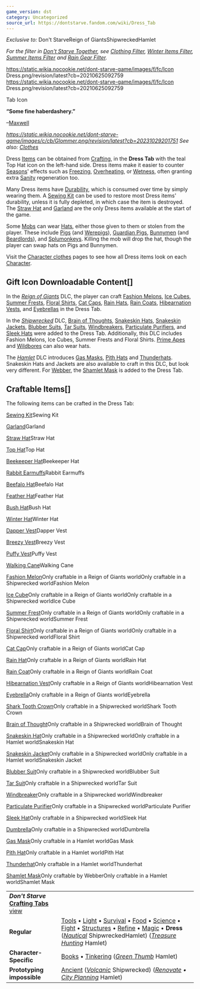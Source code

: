 ```yaml
---
game_version: dst
category: Uncategorized
source_url: https://dontstarve.fandom.com/wiki/Dress_Tab
---
```


*Exclusive to:* Don't StarveReign of GiantsShipwreckedHamlet

*For the filter in [Don't Starve Together](/wiki/Don%27t_Starve_Together "Don't Starve Together"), see [Clothing Filter](/wiki/Clothing_Filter "Clothing Filter"), [Winter Items Filter](/wiki/Winter_Items_Filter "Winter Items Filter"), [Summer Items Filter](/wiki/Summer_Items_Filter "Summer Items Filter") and [Rain Gear Filter](/wiki/Rain_Gear_Filter "Rain Gear Filter").*

 https://static.wikia.nocookie.net/dont-starve-game/images/f/fc/Icon Dress.png/revision/latest?cb=20210625092759 https://static.wikia.nocookie.net/dont-starve-game/images/f/fc/Icon Dress.png/revision/latest?cb=20210625092759 

Tab Icon

 

**“**Some fine haberdashery.**”**

–[Maxwell](/wiki/Maxwell "Maxwell")

*https://static.wikia.nocookie.net/dont-starve-game/images/c/cb/Glommer.png/revision/latest?cb=20231029201751 See also: [Clothes](/wiki/Clothes "Clothes")*

Dress [Items](/wiki/Items "Items") can be obtained from [Crafting](/wiki/Crafting "Crafting"), in the **Dress Tab** with the teal Top Hat icon on the left-hand side. Dress items make it easier to counter [Seasons](/wiki/Seasons "Seasons")' effects such as [Freezing](/wiki/Freezing "Freezing"), [Overheating](/wiki/Overheating "Overheating"), or [Wetness](/wiki/Wetness "Wetness"), often granting extra [Sanity](/wiki/Sanity "Sanity") regeneration too.

Many Dress items have [Durability](/wiki/Durability "Durability"), which is consumed over time by simply wearing them. A [Sewing Kit](/wiki/Sewing_Kit "Sewing Kit") can be used to restore most Dress items' durability, unless it is fully depleted, in which case the item is destroyed. The [Straw Hat](/wiki/Straw_Hat "Straw Hat") and [Garland](/wiki/Garland "Garland") are the only Dress items available at the start of the game.

Some [Mobs](/wiki/Mobs "Mobs") can wear [Hats](/wiki/Category:Hats "Category:Hats"), either those given to them or stolen from the player. These include [Pigs](/wiki/Pig "Pig") (and [Werepigs](/wiki/Werepig "Werepig")), [Guardian Pigs](/wiki/Guardian_Pig "Guardian Pig"), [Bunnymen](/wiki/Bunnymen "Bunnymen") (and [Beardlords](/wiki/Beardlords "Beardlords")), and [Splumonkeys](/wiki/Splumonkey "Splumonkey"). Killing the mob will drop the hat, though the player can swap hats on Pigs and Bunnymen.

Visit the [Character clothes](/wiki/Character_clothes "Character clothes") pages to see how all Dress items look on each [Character](/wiki/Character "Character").

## Gift Icon Downloadable Content[]

In the *[Reign of Giants](/wiki/Reign_of_Giants "Reign of Giants")* DLC, the player can craft [Fashion Melons](/wiki/Fashion_Melon "Fashion Melon"), [Ice Cubes](/wiki/Ice_Cube "Ice Cube"), [Summer Frests](/wiki/Summer_Frest "Summer Frest"), [Floral Shirts](/wiki/Floral_Shirt "Floral Shirt"), [Cat Caps](/wiki/Cat_Cap "Cat Cap"), [Rain Hats](/wiki/Rain_Hat "Rain Hat"), [Rain Coats](/wiki/Rain_Coat "Rain Coat"), [Hibearnation Vests](/wiki/Hibearnation_Vest "Hibearnation Vest"), and [Eyebrellas](/wiki/Eyebrella "Eyebrella") in the Dress Tab.

In the *[Shipwrecked](/wiki/Shipwrecked "Shipwrecked")* DLC, [Brain of Thoughts](/wiki/Brain_of_Thought "Brain of Thought"), [Snakeskin Hats](/wiki/Snakeskin_Hat "Snakeskin Hat"), [Snakeskin Jackets](/wiki/Snakeskin_Jacket "Snakeskin Jacket"), [Blubber Suits](/wiki/Blubber_Suit "Blubber Suit"), [Tar Suits](/wiki/Tar_Suit "Tar Suit"), [Windbreakers](/wiki/Windbreaker "Windbreaker"), [Particulate Purifiers](/wiki/Particulate_Purifier "Particulate Purifier"), and [Sleek Hats](/wiki/Sleek_Hat "Sleek Hat") were added to the Dress Tab. Additionally, this DLC includes Fashion Melons, Ice Cubes, Summer Frests and Floral Shirts. [Prime Apes](/wiki/Prime_Ape "Prime Ape") and [Wildbores](/wiki/Wildbore "Wildbore") can also wear hats.

The *[Hamlet](/wiki/Don%27t_Starve:_Hamlet "Don't Starve: Hamlet")* DLC introduces [Gas Masks](/wiki/Gas_Mask "Gas Mask"), [Pith Hats](/wiki/Pith_Hat "Pith Hat") and [Thunderhats](/wiki/Thunderhat "Thunderhat"). Snakeskin Hats and Jackets are also available to craft in this DLC, but look very different. For [Webber](/wiki/Webber "Webber"), the [Shamlet Mask](/wiki/Shamlet_Mask "Shamlet Mask") is added to the Dress Tab.

## Craftable Items[]

The following items can be crafted in the Dress Tab:

[Sewing Kit](/wiki/Sewing_Kit "Sewing Kit")Sewing Kit

[Garland](/wiki/Garland "Garland")Garland

[Straw Hat](/wiki/Straw_Hat "Straw Hat")Straw Hat

[Top Hat](/wiki/Top_Hat "Top Hat")Top Hat

[Beekeeper Hat](/wiki/Beekeeper_Hat "Beekeeper Hat")Beekeeper Hat

[Rabbit Earmuffs](/wiki/Rabbit_Earmuffs "Rabbit Earmuffs")Rabbit Earmuffs

[Beefalo Hat](/wiki/Beefalo_Hat "Beefalo Hat")Beefalo Hat

[Feather Hat](/wiki/Feather_Hat "Feather Hat")Feather Hat

[Bush Hat](/wiki/Bush_Hat "Bush Hat")Bush Hat

[Winter Hat](/wiki/Winter_Hat "Winter Hat")Winter Hat

[Dapper Vest](/wiki/Dapper_Vest "Dapper Vest")Dapper Vest

[Breezy Vest](/wiki/Breezy_Vest "Breezy Vest")Breezy Vest

[Puffy Vest](/wiki/Puffy_Vest "Puffy Vest")Puffy Vest

[Walking Cane](/wiki/Walking_Cane "Walking Cane")Walking Cane

[Fashion Melon](/wiki/Fashion_Melon "Fashion Melon")Only craftable in a Reign of Giants worldOnly craftable in a Shipwrecked worldFashion Melon

[Ice Cube](/wiki/Ice_Cube "Ice Cube")Only craftable in a Reign of Giants worldOnly craftable in a Shipwrecked worldIce Cube

[Summer Frest](/wiki/Summer_Frest "Summer Frest")Only craftable in a Reign of Giants worldOnly craftable in a Shipwrecked worldSummer Frest

[Floral Shirt](/wiki/Floral_Shirt "Floral Shirt")Only craftable in a Reign of Giants worldOnly craftable in a Shipwrecked worldFloral Shirt

[Cat Cap](/wiki/Cat_Cap "Cat Cap")Only craftable in a Reign of Giants worldCat Cap

[Rain Hat](/wiki/Rain_Hat "Rain Hat")Only craftable in a Reign of Giants worldRain Hat

[Rain Coat](/wiki/Rain_Coat "Rain Coat")Only craftable in a Reign of Giants worldRain Coat

[Hibearnation Vest](/wiki/Hibearnation_Vest "Hibearnation Vest")Only craftable in a Reign of Giants worldHibearnation Vest

[Eyebrella](/wiki/Eyebrella "Eyebrella")Only craftable in a Reign of Giants worldEyebrella

[Shark Tooth Crown](/wiki/Shark_Tooth_Crown "Shark Tooth Crown")Only craftable in a Shipwrecked worldShark Tooth Crown

[Brain of Thought](/wiki/Brain_of_Thought "Brain of Thought")Only craftable in a Shipwrecked worldBrain of Thought

[Snakeskin Hat](/wiki/Snakeskin_Hat "Snakeskin Hat")Only craftable in a Shipwrecked worldOnly craftable in a Hamlet worldSnakeskin Hat

[Snakeskin Jacket](/wiki/Snakeskin_Jacket "Snakeskin Jacket")Only craftable in a Shipwrecked worldOnly craftable in a Hamlet worldSnakeskin Jacket

[Blubber Suit](/wiki/Blubber_Suit "Blubber Suit")Only craftable in a Shipwrecked worldBlubber Suit

[Tar Suit](/wiki/Tar_Suit "Tar Suit")Only craftable in a Shipwrecked worldTar Suit

[Windbreaker](/wiki/Windbreaker "Windbreaker")Only craftable in a Shipwrecked worldWindbreaker

[Particulate Purifier](/wiki/Particulate_Purifier "Particulate Purifier")Only craftable in a Shipwrecked worldParticulate Purifier

[Sleek Hat](/wiki/Sleek_Hat "Sleek Hat")Only craftable in a Shipwrecked worldSleek Hat

[Dumbrella](/wiki/Dumbrella "Dumbrella")Only craftable in a Shipwrecked worldDumbrella

[Gas Mask](/wiki/Gas_Mask "Gas Mask")Only craftable in a Hamlet worldGas Mask

[Pith Hat](/wiki/Pith_Hat "Pith Hat")Only craftable in a Hamlet worldPith Hat

[Thunderhat](/wiki/Thunderhat "Thunderhat")Only craftable in a Hamlet worldThunderhat

[Shamlet Mask](/wiki/Shamlet_Mask "Shamlet Mask")Only craftable by WebberOnly craftable in a Hamlet worldShamlet Mask

|  |  |
| --- | --- |
| ***Don't Starve* [Crafting Tabs](/wiki/Category:Game_Tabs "Category:Game Tabs")** [view](/wiki/Template:Tabs "Template:Tabs") | |
| **Regular** | [Tools](/wiki/Tools_Tab "Tools Tab") • [Light](/wiki/Light_Tab "Light Tab") • [Survival](/wiki/Survival_Tab "Survival Tab") • [Food](/wiki/Food_Tab "Food Tab") • [Science](/wiki/Science_Tab "Science Tab") • [Fight](/wiki/Fight_Tab "Fight Tab") • [Structures](/wiki/Structures_Tab "Structures Tab") • [Refine](/wiki/Refine_Tab "Refine Tab") • [Magic](/wiki/Magic_Tab "Magic Tab") • **Dress** (*[Nautical](/wiki/Nautical_Tab "Nautical Tab")* ShipwreckedHamlet) (*[Treasure Hunting](/wiki/Treasure_Hunting_Tab "Treasure Hunting Tab")* Hamlet) |
| **Character-Specific** | [Books](/wiki/Books_Tab "Books Tab") • [Tinkering](/wiki/Tinkering_Tab "Tinkering Tab") (*[Green Thumb](/wiki/Green_Thumb_Tab "Green Thumb Tab")* Hamlet) |
| **Prototyping impossible** | [Ancient](/wiki/Ancient_Tab "Ancient Tab") (*[Volcanic](/wiki/Volcanic_Tab "Volcanic Tab")* Shipwrecked) (*[Renovate](/wiki/Renovate_Tab "Renovate Tab") • [City Planning](/wiki/City_Planning_Tab "City Planning Tab")* Hamlet) |